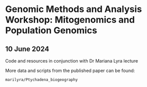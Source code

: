 # Genomic Methods and Analysis Workshop: Mitogenomics and Population Genomics #

## 10 June 2024 ##

Code and resources in conjunction with Dr Mariana Lyra lecture

More data and scripts from the published paper can be found: 
```
marilyra/Ptychadena_biogeography
```

